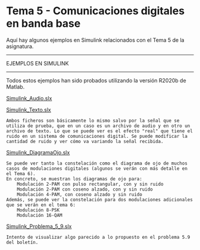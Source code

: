 # Tema 5 - Comunicaciones digitales en banda base
Aquí hay algunos ejemplos en Simulink relacionados con el Tema 5 de la asignatura.

********************
EJEMPLOS EN SIMULINK
********************

Todos estos ejemplos han sido probados utilizando la versión R2020b de Matlab. 

[Simulink_Audio.slx](Simulink_Audio.slx)

[Simulink_Texto.slx](Simulink_Texto.slx)

    Ambos ficheros son básicamente lo mismo salvo por la señal que se utiliza de prueba, que en un caso es un archivo de audio y en otro un archivo de texto. Lo que se puede ver es el efecto "real" que tiene el ruido en un sistema de comunicaciones digital. Se puede modificar la cantidad de ruido y ver cómo va variando la señal recibida. 

[Simulink_DiagramaOjo.slx](Simulink_DiagramaOjo.slx)

    Se puede ver tanto la constelación como el diagrama de ojo de muchos casos de modulaciones digitales (algunos se verán con más detalle en el Tema 6). 
    En concreto, se muestran los diagramas de ojo para: 
        Modulación 2-PAM con pulso rectangular, con y sin ruido
        Modulación 2-PAM con coseno alzado, con y sin ruido
        Modulación 4-PAM, con coseno alzado y sin ruido
    Además, se puede ver la constelación para dos modulaciones adicionales que se verán en el tema 6:
        Modulación 8-PSK
        Modulación 16-QAM

[Simulink_Problema_5_9.slx](Simulink_Problema_5_9.slx)

    Intento de visualizar algo parecido a lo propuesto en el problema 5.9 del boletín.
    
